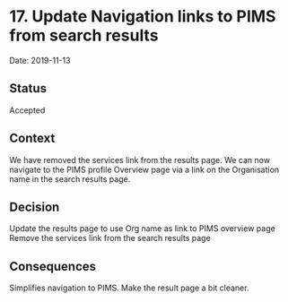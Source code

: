 # 17. Update Navigation links to PIMS from search results

Date: 2019-11-13

## Status

Accepted

## Context

We have removed the services link from the results page. We can now navigate to the PIMS profile Overview
page via a link on the Organisation name in the search results page.

## Decision

Update the results page to use Org name as link to PIMS overview page
Remove the services link from the search results page

## Consequences

Simplifies navigation to PIMS. Make the result page a bit cleaner.
